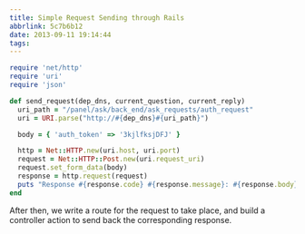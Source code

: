 ```yaml
---
title: Simple Request Sending through Rails
abbrlink: 5c7b6b12
date: 2013-09-11 19:14:44
tags:
---
```

```ruby
require 'net/http'
require 'uri'
require 'json'

def send_request(dep_dns, current_question, current_reply)
  uri_path = "/panel/ask/back_end/ask_requests/auth_request"
  uri = URI.parse("http://#{dep_dns}#{uri_path}")

  body = { 'auth_token' => '3kjlfksjDFJ' }

  http = Net::HTTP.new(uri.host, uri.port)
  request = Net::HTTP::Post.new(uri.request_uri)
  request.set_form_data(body)
  response = http.request(request)
  puts "Response #{response.code} #{response.message}: #{response.body}"
end
```

After then, we write a route for the request to take place, and build a controller action to send back the corresponding response.
